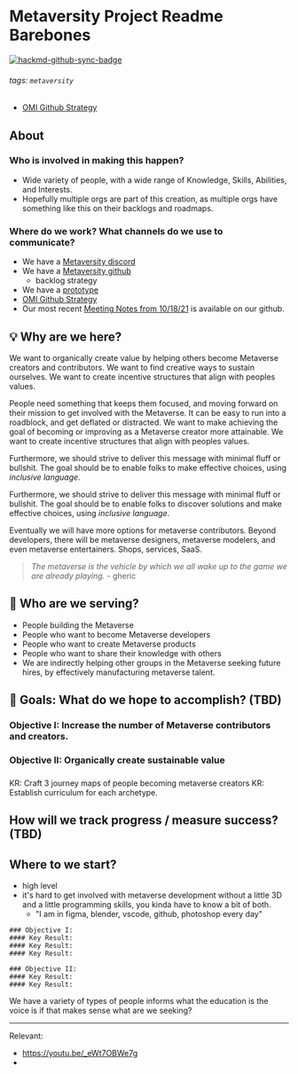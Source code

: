 # Metaversity Project Readme Barebones

[![hackmd-github-sync-badge](https://hackmd.io/dLAAQ53zQoeaoA3RYt5D3w/badge)](https://hackmd.io/dLAAQ53zQoeaoA3RYt5D3w)

###### tags: `metaversity`

- [OMI Github Strategy](/msSrKU3NQv2QO8_aU5IhHQ)

## About

### Who is involved in making this happen? 

- Wide variety of people, with a wide range of Knowledge, Skills, Abilities, and Interests. 
- Hopefully multiple orgs are part of this creation, as multiple orgs have something like this on their backlogs and roadmaps. 


### Where do we work? What channels do we use to communicate? 
- We have a [Metaversity discord](https://discord.gg/XRnxur9kqm)
- We have a [Metaversity github](https://github.com/metaversityfoundation)
    - backlog strategy 
- We have a [prototype](https://metaversity.foundation/)
- [OMI Github Strategy](/msSrKU3NQv2QO8_aU5IhHQ)
- Our most recent [Meeting Notes from 10/18/21](https://github.com/metaversityfoundation/metaversity/discussions/3) is available on our github. 

## :bulb: Why are we here? 

We want to organically create value by helping others become Metaverse creators and contributors. We want to find creative ways to sustain ourselves. We want to create incentive structures that align with peoples values. 

People need something that keeps them focused, and moving forward on their mission to get involved with the Metaverse. It can be easy to run into a roadblock, and get deflated or distracted. We want to make achieving the goal of becoming or improving as a Metaverse creator more attainable. We want to create incentive structures that align with peoples values. 

Furthermore, we should strive to deliver this message with minimal fluff or bullshit. The goal should be to enable folks to make effective choices, using _inclusive language_. 

Furthermore, we should strive to deliver this message with minimal fluff or bullshit. The goal should be to enable folks to discover solutions and make effective choices, using _inclusive language_. 

Eventually we will have more options for metaverse contributors. Beyond developers, there will be metaverse designers, metaverse modelers, and even metaverse entertainers. Shops, services, SaaS. 

>_The metaverse is the vehicle by which we all wake up to the game we are already playing._ - gheric

## :woman: Who are we serving? 

- People building the Metaverse 
- People who want to become Metaverse developers 
- People who want to create Metaverse products
- People who want to share their knowledge with others 
- We are indirectly helping other groups in the Metaverse seeking future hires, by effectively manufacturing metaverse talent. 

## :dart: Goals: What do we hope to accomplish? (TBD)
### Objective I: Increase the number of Metaverse contributors and creators. 
### Objective II: Organically create sustainable value
### 
KR: Craft 3 journey maps of people becoming metaverse creators
KR: Establish curriculum for each archetype. 

## How will we track progress / measure success? (TBD)


## Where to we start? 

- high level 
- it's hard to get involved with metaverse development without a little 3D and a little programming skills, you kinda have to know a bit of both.
    - "I am in figma, blender, vscode, github, photoshop every day"


```
### Objective I: 
#### Key Result: 
#### Key Result: 
#### Key Result:

### Objective II: 
#### Key Result: 
#### Key Result: 
```



We have a variety of types of people 
informs what the education is 
the voice is if that makes sense 
what are we seeking? 




----



Relevant: 

- https://youtu.be/_eWt7OBWe7g
- 